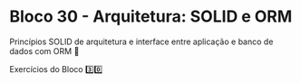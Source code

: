 # Bloco 30 - Arquitetura: SOLID e ORM

Princípios SOLID de arquitetura e interface entre aplicação e banco de dados com ORM :school: 

Exercícios do Bloco :three::zero:
